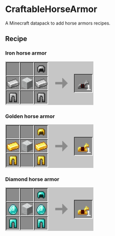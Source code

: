 # CraftableHorseArmor

A Minecraft datapack to add horse armors recipes.

## Recipe

### Iron horse armor
![iron_horse_armor](img/iron_horse_armor.png)

### Golden horse armor
![golden_horse_armor](img/golden_horse_armor.png)

### Diamond horse armor
![diamond_horse_armor](img/diamond_horse_armor.png)